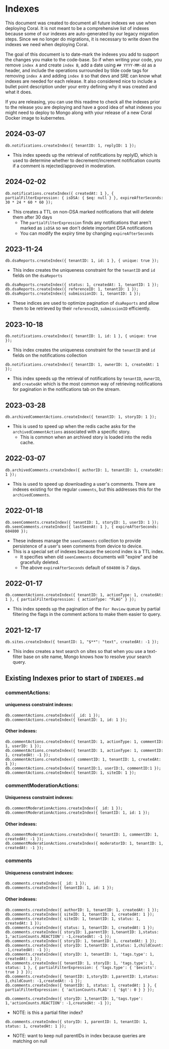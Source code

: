 # Indexes

This document was created to document all future indexes we use when deploying Coral. It is not meant to be a comprehensive list of indexes because some of our indexes are auto-generated by our legacy migration steps. Since we no longer do migrations, it is necessary to write down the indexes we need when deploying Coral.

The goal of this document is to date-mark the indexes you add to support the changes you make to the code-base. So if when writing your code, you remove `index A` and create `index B`, add a date using `## YYYY-MM-dd` as a header, and include the operations surrounded by tilde code tags for removing `index A` and adding `index B` so that devs and SRE can know what indexes are needed for each release. It also considered nice to include a bullet point description under your entry defining why it was created and what it does.

If you are releasing, you can use this readme to check all the indexes prior to the release you are deploying and have a good idea of what indexes you might need to deploy to Mongo along with your release of a new Coral Docker image to kubernetes.

## 2024-03-07

```
db.notifications.createIndex({ tenantID: 1, replyID: 1 });
```

- This index speeds up the retrieval of notifications by replyID, which is used to determine whether to decrement/increment notification counts if a comment is rejected/approved in moderation.

## 2024-02-02

```
db.notifications.createIndex({ createdAt: 1 }, { partialFilterExpression: { isDSA: { $eq: null } }, expireAfterSeconds: 30 * 24 * 60 * 60 });
```

- This creates a TTL on non-DSA marked notifications that will delete them after 30 days
  - The `partialFilterExpression` finds any notifications that aren't marked as `isDSA` so we don't delete important DSA notifications
  - You can modify the expiry time by changing `expireAfterSeconds`

## 2023-11-24

```
db.dsaReports.createIndex({ tenantID: 1, id: 1 }, { unique: true });
```

- This index creates the uniqueness constraint for the `tenantID` and `id` fields on the `dsaReports`

```
db.dsaReports.createIndex({ status: 1, createdAt: 1, tenantID: 1 });
db.dsaReports.createIndex({ referenceID: 1, tenantID: 1 });
db.dsaReports.createIndex({ submissionID: 1, tenantID: 1 });
```

- These indices are used to optimize pagination of `dsaReports` and allow them to be retrieved by their `referenceID`, `submissionID` efficiently.

## 2023-10-18

```
db.notifications.createIndex({ tenantID: 1, id: 1 }, { unique: true });
```

- This index creates the uniqueness constraint for the `tenantID` and `id` fields on the notifications collection

```
db.notifications.createIndex({ tenantID: 1, ownerID: 1, createdAt: 1 });
```

- This index speeds up the retrieval of notifications by `tenantID`, `ownerID`, and `createdAt` which is the most common way of retrieving notifications for pagination in the notifications tab on the stream.

## 2023-03-28

```
db.archivedCommentActions.createIndex({ tenantID: 1, storyID: 1 });
```

- This is used to speed up when the redis cache asks for the `archivedCommentActions` associated with a specific story.
  - This is common when an archived story is loaded into the redis cache.

## 2022-03-07

```
db.archivedComments.createIndex({ authorID: 1, tenantID: 1, createdAt: 1 });
```

- This is used to speed up downloading a user's comments. There are indexes existing for the regular `comments`, but this addresses this for the `archivedComments`.

## 2022-01-18

```
db.seenComments.createIndex({ tenantID: 1, storyID: 1, userID: 1 });
db.seenComments.createIndex({ lastSeenAt: 1 }, { expireAfterSeconds: 604800 });
```

  - These indexes manage the `seenComments` collection to provide persistence of a user's seen comments from device to device.
  - This is a special set of indexes because the second index is a TTL index.
    - It specifies when old `seenComments` documents will "expire" and be gracefully deleted.
    - The above `expireAfterSeconds` default of `604800` is 7 days.

## 2022-01-17

```
db.commentActions.createIndex({ tenantID: 1, actionType: 1, createdAt: 1 }, { partialFilterExpression: { actionType: "FLAG" } });
```
  - This index speeds up the pagination of the `For Review` queue by partial filtering the flags in the comment actions to make them easier to query.

## 2021-12-17

```
db.sites.createIndex({ tenantID: 1, "$**": "text", createdAt: -1 });
```
  - This index creates a text search on sites so that when you use a text-filter base on site name, Mongo knows how to resolve your search query.

## Existing Indexes prior to start of `INDEXES.md`

### commentActions:

#### uniqueness constraint indexes:

```
db.commentActions.createIndex({ _id: 1 });
db.commentActions.createIndex({ tenantID: 1, id: 1 });
```

#### Other indexes:
```
db.commentActions.createIndex({ tenantID: 1, actionType: 1, commentID: 1, userID: 1 });
db.commentActions.createIndex({ tenantID: 1, actionType: 1, commentID: 1, createdAt: -1 });
db.commentActions.createIndex({ commentID: 1, tenantID: 1, createdAt: 1 });
db.commentActions.createIndex({ tenantID:1, userID:1, commentID:1 });
db.commentActions.createIndex({ tenantID: 1, siteID: 1 });
```

### commentModerationActions:

#### Uniqueness constraint indexes:

```
db.commentModerationActions.createIndex({ _id: 1 });
db.commentModerationActions.createIndex({ tenantID: 1, id: 1 });
```

#### Other indexes:
```
db.commentModerationActions.createIndex({ tenantID: 1, commentID: 1, createdAt: -1 });
db.commentModerationActions.createIndex({ moderatorID: 1, tenantID: 1, createdAt: -1 });
```

### comments

#### Uniqueness constraint indexes:

```
db.comments.createIndex({ _id: 1 });
db.comments.createIndex({ tenantID: 1, id: 1 });
```

#### Other indexes:
```
db.comments.createIndex({ authorID: 1, tenantID: 1, createdAt: 1 });
db.comments.createIndex({ siteID: 1, tenantID: 1, createdAt: 1 });
db.comments.createIndex({ siteID: 1, tenantID: 1, status: 1, createdAt: 1 });
db.comments.createIndex({ status: 1, tenantID: 1, createdAt: 1 });
db.comments.createIndex({ storyID: 1,parentID: 1,tenantID: 1,status: 1,'actionCounts.REACTION': -1,createdAt: -1 });
db.comments.createIndex({ storyID: 1, tenantID: 1, createdAt: 1 });
db.comments.createIndex({ storyID: 1,tenantID: 1,status: 1,childCount: -1,createdAt: -1 });
db.comments.createIndex({ storyID: 1, tenantID: 1, 'tags.type': 1, createdAt: 1 });
db.comments.createIndex({ tenantID: 1, storyID: 1, 'tags.type': 1, status: 1 }, { partialFilterExpression: { 'tags.type': { '$exists': true } } });
db.comments.createIndex({ tenantID: 1,storyID: 1,parentID: 1,status: 1,childCount: -1,createdAt: -1 });
db.comments.createIndex({ tenantID: 1, status: 1, createdAt: 1 }, { partialFilterExpression: { 'actionCounts.FLAG': { '$gt': 0 } } });
```

```
db.comments.createIndex({ storyID: 1,tenantID: 1,'tags.type': 1,'actionCounts.REACTION': -1,createdAt: -1 });
```
  - NOTE: is this a partial filter index?

```
db.comments.createIndex({ storyID: 1, parentID: 1, tenantID: 1, status: 1, createdAt: 1 });
```
  - NOTE: want to keep null parentIDs in index because queries are matching on null
